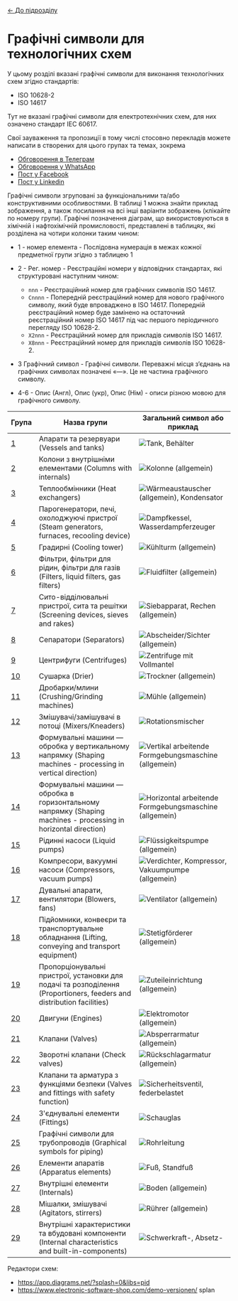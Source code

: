 [<- До підрозділу](README.md)

# Графічні символи для технологічних схем

У цьому розділі вказані графічні символи для виконання технологічних схем згідно стандартів:

- ISO 10628-2
- ISO 14617

Тут не вказані графічні символи для електротехнічних схем, для них означено стандарт IEC 60617.

Свої зауваження та пропозиції в тому числі стосовно перекладів можете написати в створених для цього групах та темах, зокрема 

- [Обговорення в Телеграм](https://t.me/+GA2smCKs5QU1MWMy)
- [Обговорення у WhatsApp](https://chat.whatsapp.com/BRbPAQrE1s7BwCLtNtMoqN)
- [Пост у Facebook](https://www.facebook.com/groups/asu.in.ua/posts/26427774536869927/)
- [Пост у Linkedin](https://www.linkedin.com/in/oleksandr-pupena-67aa0b33/)

Графічні символи згруповані за функціональними та/або конструктивними особливостями. В таблиці 1 можна знайти приклад зображення, а також посилання на всі інші варіанти зображень (клікайте по номеру групи). Графічні позначення діаграм, що використовуються в хімічній і нафтохімічній промисловості, представлені в таблицях, які розділена на чотири колонки таким чином:

- 1 - номер елемента - Послідовна нумерація в межах кожної предметної групи згідно з таблицею 1

- 2 - Рег. номер - Реєстраційні номери у відповідних стандартах, які структуровані наступним чином:
  - `nnn` - Реєстраційний номер для графічних символів ISO 14617.
  - `Cnnnn` - Попередній реєстраційний номер для нового графічного символу, який буде впроваджено в ISO 14617. Попередній реєстраційний номер буде замінено на остаточний реєстраційний номер ISO 14617 під час першого періодичного перегляду ISO 10628-2.
  - `X2nnn` - Реєстраційний номер для прикладів символів ISO 14617.
  - `X8nnn` - Реєстраційний номер для прикладів символів ISO 10628-2.
- 3 Графічний символ - Графічні символи. Переважні місця з’єднань на графічних символах позначені «—». Це не частина графічного символу.
- 4-6 - Опис (Англ), Опис (укр), Опис (Нім) - описи різною мовою для графічного символу.

| Група       | Назва групи                                                  | Загальний символ або приклад                                 |
| ----------- | ------------------------------------------------------------ | ------------------------------------------------------------ |
| [1](1.md)   | Апарати та резервуари (Vessels and tanks)                    | ![Tank, Behälter](media/Tank_vessel.png)                     |
| [2](2.md)   | Колони з внутрішніми елементами (Columns with internals)     | ![Kolonne (allgemein)](media/Column_(general).png)           |
| [3](3.md)   | Теплообмінники (Heat exchangers)                             | ![Wärmeaustauscher (allgemein), Kondensator](media/Heat_exchanger_(general)_condenser.png) |
| [4](4.md)   | Парогенератори, печі, охолоджуючі пристрої (Steam generators, furnaces, recooling device) | ![Dampfkessel, Wasserdampferzeuger](media/Boiler_with_dome.png) |
| [5](5.md)   | Градирні (Cooling tower)                                     | ![Kühlturm (allgemein)](media/Cooling_tower_(general).png)   |
| [6](6.md)   | Фільтри, фільтри для рідин, фільтри для газів (Filters, liquid filters, gas filters) | ![Fluidfilter (allgemein)](media/Liquid_filter_(general).png) |
| [7](7.md)   | Сито-відділювальні пристрої, сита та решітки (Screening devices, sieves and rakes) | ![Siebapparat, Rechen (allgemein)](media/Screening_device_sieve_strainer_(general).png) |
| [8](8.md)   | Сепаратори (Separators)                                      | ![Abscheider/Sichter (allgemein)](media/Separator_sifter_(general).png) |
| [9](9.md)   | Центрифуги (Centrifuges)                                     | ![Zentrifuge mit Vollmantel](media/Centrifuge_with_solid_shell.png) |
| [10](10.md) | Сушарка (Drier)                                              | ![Trockner (allgemein)](media/Drier_(general).png)           |
| [11](11.md) | Дробарки/млини (Crushing/Grinding machines)                  | ![Mühle (allgemein)](media/Mill_pulverizer_(general).png)    |
| [12](12.md) | Змішувачі/замішувачі в потоці (Mixers/Kneaders)              | ![Rotationsmischer](media/In-line_rotary_mixer.png)          |
| [13](13.md) | Формувальні машини — обробка у вертикальному напрямку (Shaping machines - processing in vertical direction) | ![Vertikal arbeitende Formgebungsmaschine (allgemein)](media/Shaping_machine_vertical_type_(general).png) |
| [14](14.md) | Формувальні машини — обробка в горизонтальному напрямку (Shaping machines - processing in horizontal direction) | ![Horizontal arbeitende Formgebungsmaschine (allgemein)](media/Shaping_machine_horizontal_type_(general).png) |
| [15](15.md) | Рідинні насоси (Liquid pumps)                                | ![Flüssigkeitspumpe (allgemein)](media/Pump_liquid_type_(general).png) |
| [16](16.md) | Компресори, вакуумні насоси (Compressors, vacuum pumps)      | ![Verdichter, Kompressor, Vakuumpumpe (allgemein)](media/Compressor_vacuum_pump_(general).png) |
| [17](17.md) | Дувальні апарати, вентилятори (Blowers, fans)                | ![Ventilator (allgemein)](media/Blower_fan_(general).png)    |
| [18](18.md) | Підйомники, конвеєри та транспортувальне обладнання (Lifting, conveying and transport equipment) | ![Stetigförderer (allgemein)](media/Conveyer_(general).png)  |
| [19](19.md) | Пропорціонувальні пристрої, установки для подачі та розподілення (Proportioners, feeders and distribution facilities) | ![Zuteileinrichtung (allgemein)](media/Proportional_feeder_(general).png) |
| [20](20.md) | Двигуни (Engines)                                            | ![Elektromotor (allgemein)](media/Electric_motor_(general).png) |
| [21](21.md) | Клапани (Valves)                                             | ![Absperrarmatur (allgemein)](media/Valve_(general).png)     |
| [22](22.md) | Зворотні клапани (Check valves)                              | ![Rückschlagarmatur (allgemein)](media/Check_valve_(general).png) |
| [23](23.md) | Клапани та арматура з функціями безпеки (Valves and fittings with safety function) | ![Sicherheitsventil, federbelastet](media/Safety_valve_spring_loaded_globe_type.png) |
| [24](24.md) | З'єднувальні елементи (Fittings)                             | ![Schauglas](media/Viewing_glass.png)                        |
| [25](25.md) | Графічні символи для трубопроводів (Graphical symbols for piping) | ![Rohrleitung](media/Pipeline.png)                           |
| [26](26.md) | Елементи апаратів (Apparatus elements)                       | ![Fuß, Standfuß](media/Support_leg.png)                      |
| [27](27.md) | Внутрішні елементи (Internals)                               | ![Boden (allgemein)](media/Tray_(general).png)               |
| [28](28.md) | Мішалки, змішувачі (Agitators, stirrers)                     | ![Rührer (allgemein)](media/Agitator_(general)_stirrer_(general).png) |
| [29](29.md) | Внутрішні характеристики та вбудовані компоненти (Internal characteristics and built-in-components) | ![Schwerkraft-, Absetz-](media/Gravity_type_settling_type.png) |

Редактори схем:

- https://app.diagrams.net/?splash=0&libs=pid
- https://www.electronic-software-shop.com/demo-versionen/ splan
